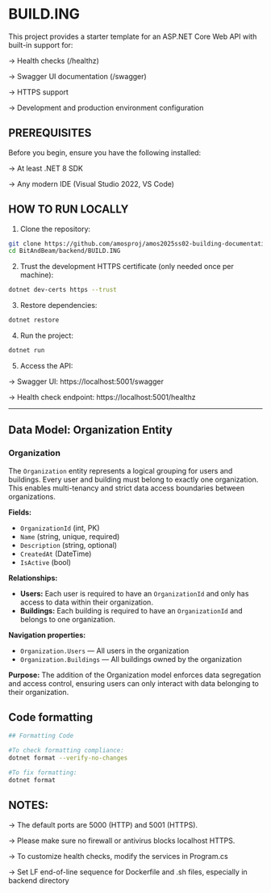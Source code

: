 # BUILD.ING

This project provides a starter template for an ASP.NET Core Web API with built-in support for:

-> Health checks (/healthz)

-> Swagger UI documentation (/swagger)

-> HTTPS support

-> Development and production environment configuration

## PREREQUISITES

Before you begin, ensure you have the following installed:

-> At least .NET 8 SDK

-> Any modern IDE (Visual Studio 2022, VS Code)

## HOW TO RUN LOCALLY

1. Clone the repository:
```bash
git clone https://github.com/amosproj/amos2025ss02-building-documentation-management-system.git
cd BitAndBeam/backend/BUILD.ING
```

2. Trust the development HTTPS certificate (only needed once per machine):
```bash
dotnet dev-certs https --trust
```

3. Restore dependencies:
```bash
dotnet restore
```

4. Run the project:
```bash
dotnet run
```

5. Access the API: 

-> Swagger UI: https://localhost:5001/swagger

-> Health check endpoint: https://localhost:5001/healthz

---

## Data Model: Organization Entity

### Organization
The `Organization` entity represents a logical grouping for users and buildings. Every user and building must belong to exactly one organization. This enables multi-tenancy and strict data access boundaries between organizations.

**Fields:**
- `OrganizationId` (int, PK)
- `Name` (string, unique, required)
- `Description` (string, optional)
- `CreatedAt` (DateTime)
- `IsActive` (bool)

**Relationships:**
- **Users:** Each user is required to have an `OrganizationId` and only has access to data within their organization.
- **Buildings:** Each building is required to have an `OrganizationId` and belongs to one organization.

**Navigation properties:**
- `Organization.Users` — All users in the organization
- `Organization.Buildings` — All buildings owned by the organization

**Purpose:**
The addition of the Organization model enforces data segregation and access control, ensuring users can only interact with data belonging to their organization.

## Code formatting

```bash
## Formatting Code

#To check formatting compliance:
dotnet format --verify-no-changes

#To fix formatting:
dotnet format
```


## NOTES:

-> The default ports are 5000 (HTTP) and 5001 (HTTPS). 

-> Please make sure no firewall or antivirus blocks localhost HTTPS.

-> To customize health checks, modify the services in Program.cs

-> Set LF end-of-line sequence for Dockerfile and .sh files, especially in backend directory

